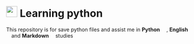 # <img src="http://icons.iconarchive.com/icons/papirus-team/papirus-apps/256/python-icon.png" width="30" height="30" />  Learning python

This repository is for save python files and assist me in __Python__ <img src="http://icons.iconarchive.com/icons/papirus-team/papirus-apps/256/python-icon.png" width="10" height="10" /> , __English__ <img src="https://image.flaticon.com/icons/svg/1377/1377975.svg" width="10" height="10" />  and __Markdown__ <img src="https://cdn0.iconfinder.com/data/icons/octicons/1024/markdown-512.png" width="10" height="10" /> studies






 

